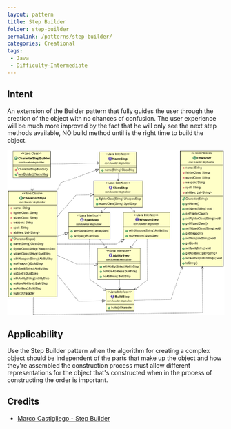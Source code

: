 ```yaml
---
layout: pattern
title: Step Builder
folder: step-builder
permalink: /patterns/step-builder/
categories: Creational
tags:
 - Java
 - Difficulty-Intermediate
---
```


## Intent
An extension of the Builder pattern that fully guides the user through the creation of the object with no chances of confusion.
The user experience will be much more improved by the fact that he will only see the next step methods available, NO build method until is the right time to build the object.

![alt text](./etc/step-builder.png "Step Builder")

## Applicability
Use the Step Builder pattern when the algorithm for creating a complex object should be independent of the parts that make up the object and how they're assembled the construction process must allow different representations for the object that's constructed when in the process of constructing the order is important.

## Credits

* [Marco Castigliego - Step Builder](http://rdafbn.blogspot.co.uk/2012/07/step-builder-pattern_28.html)
